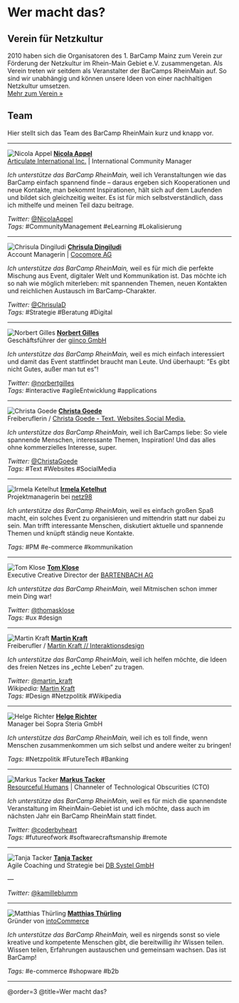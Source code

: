 # Wer macht das?

## Verein für Netzkultur

2010 haben sich die Organisatoren des 1. BarCamp Mainz zum Verein zur Förderung der Netzkultur im Rhein-Main Gebiet e.V. zusammengetan. Als Verein treten wir seitdem als Veranstalter der BarCamps RheinMain auf. So sind wir unabhängig und können unsere Ideen von einer nachhaltigen Netzkultur umsetzen.  
[Mehr zum Verein »](http://netzkultur-rheinmain.de/)

## Team

Hier stellt sich das Team des BarCamp RheinMain kurz und knapp vor.

----

![Nicola Appel](./Team/img/nicola.jpg)
**[Nicola Appel](https://www.xing.com/profiles/Nicola_Appel)**  
[Articulate International Inc.](https://de.articulate.com/) | International Community Manager

*Ich unterstütze das BarCamp RheinMain,* weil ich Veranstaltungen wie das BarCamp einfach spannend finde – daraus ergeben sich Kooperationen und neue Kontakte, man bekommt Inspirationen, hält sich auf dem Laufenden und bildet sich gleichzeitig weiter. Es ist für mich selbstverständlich, dass ich mithelfe und meinen Teil dazu beitrage.

*Twitter:* [@NicolaAppel](https://www.twitter.com/NicolaAppel)  
*Tags:* #CommunityManagement #eLearning #Lokalisierung

----

![Chrisula Dingiludi](./Team/img/chrisula.jpg)
**[Chrisula Dingiludi](https://www.xing.com/profiles/Chrisula_Dingiludi)**  
Account Managerin | [Cocomore AG](http://www.cocomore.com)

*Ich unterstütze das BarCamp RheinMain,* weil es für mich die perfekte Mischung aus Event, digitaler Welt und Kommunikation ist. Das möchte ich so nah wie möglich miterleben: mit spannenden Themen, neuen Kontakten und reichlichen Austausch im BarCamp-Charakter.

*Twitter:* [@ChrisulaD](http://twitter.com/ChrisulaD)  
*Tags:* #Strategie #Beratung #Digital

----

![Norbert Gilles](./Team/img/norbert.jpg)
**[Norbert Gilles](https://www.xing.com/profile/norbertgilles)**  
Geschäftsführer der [giinco GmbH](http://giinco.de/)

*Ich unterstütze das BarCamp RheinMain,* weil es mich einfach interessiert und damit das Event stattfindet braucht man Leute. Und überhaupt: ”Es gibt nicht Gutes, außer man tut es”!

*Twitter:* [@norbertgilles](https://www.twitter.com/norbertgilles)  
*Tags:* #interactive #agileEntwicklung #applications

----

![Christa Goede](./Team/img/christa.jpg)
**[Christa Goede](http://www.xing.com/profile/Christa_Goede)**  
Freiberuflerin / [Christa Goede - Text. Websites.Social Media.](http://www.christagoede.de/)

*Ich unterstütze das BarCamp RheinMain,* weil ich BarCamps liebe: So viele spannende Menschen, interessante Themen, Inspiration! Und das alles ohne kommerzielles Interesse, super. 

*Twitter:* [@ChristaGoede](http://twitter.com/ChristaGoede)  
*Tags:* #Text #Websites #SocialMedia

----

![Irmela Ketelhut](./Team/img/irmela.jpg)
**[Irmela Ketelhut](https://www.xing.com/profile/Irmela_Ketelhut)**  
Projektmanagerin bei [netz98](http://netz98.de)

*Ich unterstütze das BarCamp RheinMain,* weil es einfach großen Spaß macht, ein solches Event zu organisieren und mittendrin statt nur dabei zu sein. Man trifft interessante Menschen, diskutiert aktuelle und spannende Themen und knüpft ständig neue Kontakte.

*Tags:* #PM #e-commerce #kommunikation

----

![Tom Klose](./Team/img/tom.jpg)
**[Tom Klose](https://www.xing.com/profile/Thomas_Klose)**  
Executive Creative Director der [BARTENBACH AG](http://www.bartenbach.de/)

*Ich unterstütze das BarCamp RheinMain,* weil Mitmischen schon immer mein Ding war!

*Twitter:* [@thomasklose](https://www.twitter.com/thomasklose)  
*Tags:* #ux #design

----

![Martin Kraft](./Team/img/martin.jpg)
**[Martin Kraft](https://www.xing.com/profile/Martin_Kraft)**  
Freiberufler / [Martin Kraft // Interaktionsdesign](http://www.martinkraft.com/)

*Ich unterstütze das BarCamp RheinMain,* weil ich helfen möchte, die Ideen des freien Netzes ins „echte Leben“ zu tragen.

*Twitter:* [@martin_kraft](https://www.twitter.com/martin_kraft)  
*Wikipedia:* [Martin Kraft](https://de.wikipedia.org/wiki/Benutzer:Martin_Kraft)  
*Tags:* #Design #Netzpolitik #Wikipedia

----

![Helge Richter](./Team/img/helge.jpg)
**[Helge Richter](https://www.xing.com/profile/Helge_Richter)**  
Manager bei Sopra Steria GmbH

*Ich unterstütze das BarCamp RheinMain,* weil ich es toll finde, wenn Menschen zusammenkommen um sich selbst und andere weiter zu bringen!

*Tags:* #Netzpolitik #FutureTech #Banking

----

![Markus Tacker](./Team/img/markus.jpg)
**[Markus Tacker](http://coderbyheart.com/)**  
[Resourceful Humans](https://resourceful-humans.com/) | Channeler of Technological Obscurities (CTO)

*Ich unterstütze das BarCamp RheinMain,* weil es für mich die spannendste Veranstaltung im RheinMain-Gebiet ist und ich möchte, dass auch im nächsten Jahr ein BarCamp RheinMain statt findet.

*Twitter:* [@coderbyheart](https://twitter.com/coderbyheart)  
*Tags:* #futureofwork #softwarecraftsmanship #remote

----

![Tanja Tacker](./Team/img/tanja.jpg)
**[Tanja Tacker](https://www.xing.com/profile/Tanja_Tacker)**  
Agile Coaching und Strategie bei [DB Systel GmbH](https://www.dbsystel.de/)

—

*Twitter:* [@kamilleblumm](https://www.twitter.com/kamilleblumm)

----

![Matthias Thürling](./Team/img/matthias.jpg)
**[Matthias Thürling](https://www.xing.com/profile/MATTHIAS_THUeRLING)**  
Gründer von [intoCommerce](http://www.into-commerce.de/)

*Ich unterstütze das BarCamp RheinMain,* weil es nirgends sonst so viele kreative und kompetente Menschen gibt, die bereitwillig ihr Wissen teilen. Wissen teilen, Erfahrungen austauschen und gemeinsam wachsen. Das ist BarCamp!

*Tags:* #e-commerce #shopware #b2b

----
@order=3
@title=Wer macht das?
